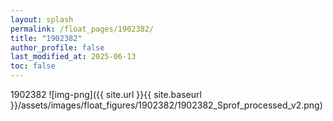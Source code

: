 ```yaml
---
layout: splash
permalink: /float_pages/1902382/
title: "1902382"
author_profile: false
last_modified_at: 2025-06-13
toc: false
---
```

 
1902382
![img-png]({{ site.url }}{{ site.baseurl }}/assets/images/float_figures/1902382/1902382_Sprof_processed_v2.png)